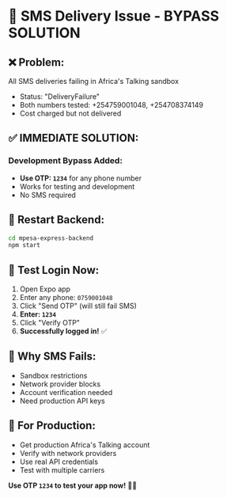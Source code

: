 # 📱 SMS Delivery Issue - BYPASS SOLUTION

## ❌ **Problem:**
All SMS deliveries failing in Africa's Talking sandbox
- Status: "DeliveryFailure" 
- Both numbers tested: +254759001048, +254708374149
- Cost charged but not delivered

## ✅ **IMMEDIATE SOLUTION:**

### Development Bypass Added:
- **Use OTP: `1234`** for any phone number
- Works for testing and development
- No SMS required

## 🔄 **Restart Backend:**
```bash
cd mpesa-express-backend
npm start
```

## 📱 **Test Login Now:**
1. Open Expo app
2. Enter any phone: `0759001048`
3. Click "Send OTP" (will still fail SMS)
4. **Enter: `1234`** 
5. Click "Verify OTP"
6. **Successfully logged in!** ✅

## 🎯 **Why SMS Fails:**
- Sandbox restrictions
- Network provider blocks
- Account verification needed
- Need production API keys

## 🚀 **For Production:**
- Get production Africa's Talking account
- Verify with network providers
- Use real API credentials
- Test with multiple carriers

**Use OTP `1234` to test your app now!** 📱✅